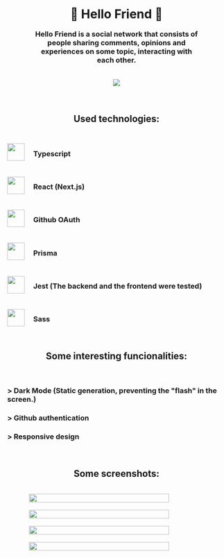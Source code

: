 <h1 align="center">🐺 Hello Friend 🐺</h1>
<h3 align="center" style="width: 75%; margin: 0 auto;">
    Hello Friend is a social network that consists of people sharing comments, opinions and experiences on some topic, interacting with each other.
</h3>

<br>
<br>

<div style="display: flex; justify-content: center;">
    <img src="https://i.imgur.com/BGfCK53.png">
</div>

<br>
<br>

<h2 align="center">Used technologies:</h2>
<br>

<div>
    <div style="display: flex; align-items: center; gap: 20px;">
        <img width="40" src="https://upload.wikimedia.org/wikipedia/commons/thumb/4/4c/Typescript_logo_2020.svg/1200px-Typescript_logo_2020.svg.png">  <h3>Typescript</h3>
    </div>
    <br>
    <div style="display: flex; align-items: center; gap: 20px;">
        <img width="40" src="https://www.pngitem.com/pimgs/m/664-6644509_icon-react-js-logo-hd-png-download.png">  <h3>React (Next.js)</h3>
    </div>
    <br>
    <div style="display: flex; align-items: center; gap: 20px;">
        <img width="40" src="https://github.githubassets.com/images/modules/logos_page/GitHub-Mark.png">  <h3>Github OAuth</h3>
    </div>
    <br>
    <div style="display: flex; align-items: center; gap: 20px;">
        <img width="40" src="https://seeklogo.com/images/P/prisma-logo-3805665B69-seeklogo.com.png">  <h3>Prisma</h3>
    </div>
    <br>
    <div style="display: flex; align-items: center; gap: 20px;">
        <img width="40" src="https://seeklogo.com/images/J/jest-logo-F9901EBBF7-seeklogo.com.png">  <h3>Jest (The backend and the frontend were tested)</h3>
    </div>
    <br>
    <div style="display: flex; align-items: center; gap: 20px;">
        <img width="40" src="https://www.pngkit.com/png/detail/377-3771972_sass.png">  <h3>Sass</h3>
    </div>
</div>

<br>

<h2 align="center">Some interesting funcionalities:</h2>
<br>
<div>
    <h3>> Dark Mode (Static generation, preventing the "flash" in the screen.)</h3>
    <h3>> Github authentication</h3>
    <h3>> Responsive design</h3>
</div>

<br>

<h2 align="center">Some screenshots:</h2>
<br>
<div style="display: flex; align-items: center; flex-direction: column;">
    <img style="width: 80%;" src="https://i.imgur.com/WG5Fs0V.png">
    <br>
    <img style="width: 80%;" src="https://i.imgur.com/X86Catb.png">
    <br>
    <img style="width: 80%;" src="https://i.imgur.com/jf8kLAw.png">
    <br>
    <img style="width: 80%;" src="https://i.imgur.com/xIGcPRa.png">
</div>

